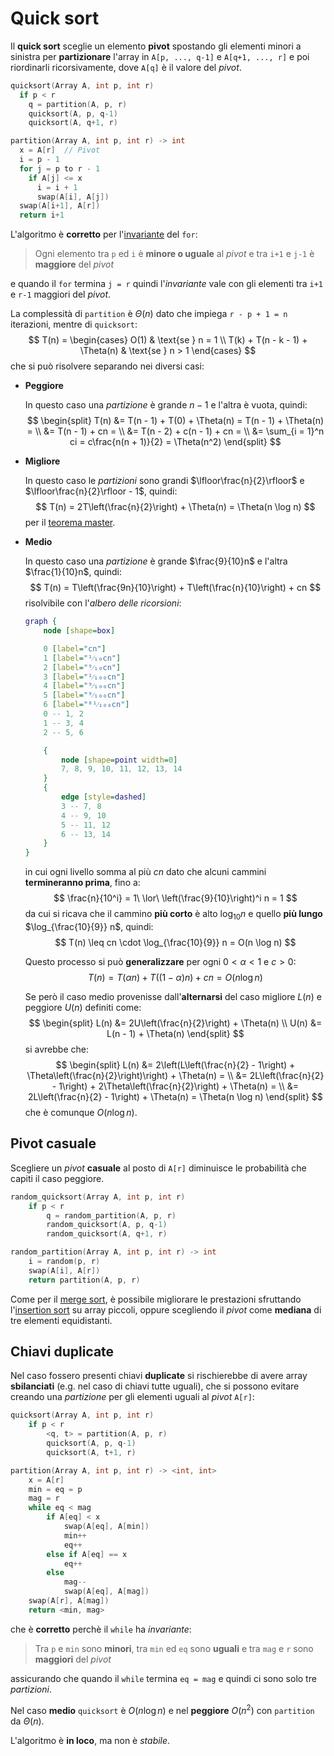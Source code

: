 # Quick sort

Il **quick sort** sceglie un elemento **pivot** spostando gli elementi minori a sinistra per **partizionare** l'array in `A[p, ..., q-1]` e `A[q+1, ..., r]` e poi riordinarli ricorsivamente, dove `A[q]` è il valore del _pivot_.

```c
quicksort(Array A, int p, int r)
  if p < r
    q = partition(A, p, r)
    quicksort(A, p, q-1)
    quicksort(A, q+1, r)

partition(Array A, int p, int r) -> int
  x = A[r]  // Pivot
  i = p - 1
  for j = p to r - 1
    if A[j] <= x
      i = i + 1
      swap(A[i], A[j])
  swap(A[i+1], A[r])
  return i+1
```

L'algoritmo è **corretto** per l'[invariante](../../01/02/README.md#analisi-della-correttezza) del `for`:
> Ogni elemento tra `p` ed `i` è **minore o uguale** al _pivot_ e tra `i+1` e `j-1` è **maggiore** del _pivot_

e quando il `for` termina `j = r` quindi l'_invariante_ vale con gli elementi tra `i+1` e `r-1` maggiori del _pivot_.

La complessità di `partition` è $\Theta(n)$ dato che impiega `r - p + 1 = n` iterazioni, mentre di `quicksort`:
$$
T(n) = \begin{cases}
O(1) & \text{se } n = 1 \\
T(k) + T(n - k - 1) + \Theta(n) & \text{se } n > 1
\end{cases}
$$
che si può risolvere separando nei diversi casi:
- **Peggiore**

	In questo caso una _partizione_ è grande $n - 1$ e l'altra è vuota, quindi:
	$$
	\begin{split}
	T(n) &= T(n - 1) + T(0) + \Theta(n) = T(n - 1) + \Theta(n) = \\
	&= T(n - 1) + cn = \\
	&= T(n - 2) + c(n - 1) + cn = \\
	&= \sum_{i = 1}^n ci = c\frac{n(n + 1)}{2} = \Theta(n^2)
	\end{split}
	$$

- **Migliore**

	In questo caso le _partizioni_ sono grandi $\lfloor\frac{n}{2}\rfloor$ e $\lfloor\frac{n}{2}\rfloor - 1$, quindi:
	$$
	T(n) = 2T\left(\frac{n}{2}\right) + \Theta(n) = \Theta(n \log n)
	$$
	per il [teorema master](../../../ct0371-1/01/03/README.md#teorema-master).

- **Medio**

	In questo caso una _partizione_ è grande $\frac{9}{10}n$ e l'altra $\frac{1}{10}n$, quindi:
	$$
	T(n) = T\left(\frac{9n}{10}\right) + T\left(\frac{n}{10}\right) + cn
	$$
	risolvibile con l'_albero delle ricorsioni_:
	```dot process
	graph {
		node [shape=box]

		0 [label="cn"]
		1 [label="¹⁄₁₀cn"]
		2 [label="⁹⁄₁₀cn"]
		3 [label="¹⁄₁₀₀cn"]
		4 [label="⁹⁄₁₀₀cn"]
		5 [label="⁹⁄₁₀₀cn"]
		6 [label="⁸¹⁄₁₀₀cn"]
		0 -- 1, 2
		1 -- 3, 4
		2 -- 5, 6

		{
			node [shape=point width=0]
			7, 8, 9, 10, 11, 12, 13, 14
		}
		{
			edge [style=dashed]
			3 -- 7, 8
			4 -- 9, 10
			5 -- 11, 12
			6 -- 13, 14
		}
	}
	```
	in cui ogni livello somma al più $cn$ dato che alcuni cammini **termineranno prima**, fino a:
	$$
	\frac{n}{10^i} = 1\ \lor\ \left(\frac{9}{10}\right)^i n = 1
	$$
	da cui si ricava che il cammino **più corto** è alto $\log_{10} n$ e quello **più lungo** $\log_{\frac{10}{9}} n$, quindi:
	$$
	T(n) \leq cn \cdot \log_{\frac{10}{9}} n = O(n \log n)
	$$

	Questo processo si può **generalizzare** per ogni $0 < \alpha < 1$ e $c > 0$:
	$$
	T(n) = T(\alpha n) + T((1 - \alpha)n) + cn = O(n \log n)
	$$

	Se però il caso medio provenisse dall'**alternarsi** del caso migliore $L(n)$ e peggiore $U(n)$ definiti come:
	$$
	\begin{split}
	L(n) &= 2U\left(\frac{n}{2}\right) + \Theta(n) \\
	U(n) &= L(n - 1) + \Theta(n)
	\end{split}
	$$
	si avrebbe che:
	$$
	\begin{split}
	L(n) &= 2\left(L\left(\frac{n}{2} - 1\right) + \Theta\left(\frac{n}{2}\right)\right) + \Theta(n) = \\
	&= 2L\left(\frac{n}{2} - 1\right) + 2\Theta\left(\frac{n}{2}\right) + \Theta(n) = \\
	&= 2L\left(\frac{n}{2} - 1\right) + \Theta(n) = \Theta(n \log n)
	\end{split}
	$$
	che è comunque $O(n \log n)$.

## Pivot casuale

Scegliere un _pivot_ **casuale** al posto di `A[r]` diminuisce le probabilità che capiti il caso peggiore.

```c
random_quicksort(Array A, int p, int r)
	if p < r
		q = random_partition(A, p, r)
		random_quicksort(A, p, q-1)
		random_quicksort(A, q+1, r)

random_partition(Array A, int p, int r) -> int
	i = random(p, r)
	swap(A[i], A[r])
	return partition(A, p, r)
```

Come per il [merge sort](../02/README.md), è possibile migliorare le prestazioni sfruttando l'[insertion sort](../01/README.md) su array piccoli, oppure scegliendo il _pivot_ come **mediana** di tre elementi equidistanti.

## Chiavi duplicate

Nel caso fossero presenti chiavi **duplicate** si rischierebbe di avere array **sbilanciati** (e.g. nel caso di chiavi tutte uguali), che si possono evitare creando una _partizione_ per gli elementi uguali al _pivot_ `A[r]`:
```c
quicksort(Array A, int p, int r)
	if p < r
		<q, t> = partition(A, p, r)
		quicksort(A, p, q-1)
		quicksort(A, t+1, r)

partition(Array A, int p, int r) -> <int, int>
	x = A[r]
	min = eq = p
	mag = r
	while eq < mag
		if A[eq] < x
			swap(A[eq], A[min])
			min++
			eq++
		else if A[eq] == x
			eq++
		else
			mag--
			swap(A[eq], A[mag])
	swap(A[r], A[mag])
	return <min, mag>
```
che è **corretto** perchè il `while` ha _invariante_:
> Tra `p` e `min` sono **minori**, tra `min` ed `eq` sono **uguali** e tra `mag` e `r` sono **maggiori** del _pivot_

assicurando che quando il `while` termina `eq = mag` e quindi ci sono solo tre _partizioni_.

Nel caso **medio** `quicksort` è $O(n \log n)$ e nel **peggiore** $O(n^2)$ con `partition` da $\Theta(n)$.

L'algoritmo è **in loco**, ma non è _stabile_.
